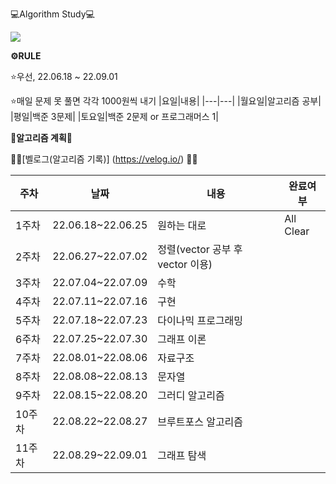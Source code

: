 💻Algorithm Study💻

<img src="https://img.shields.io/badge/C++-00599C?style=flat-square&logo=C%2B%2B&logoColor=white"/></a>


**⚙️RULE**

⭐️우선, 22.06.18 ~ 22.09.01

⭐️매일 문제 못 풀면 각각 1000원씩 내기
|요일|내용|
|---|---|
|월요일|알고리즘 공부|
|평일|백준 3문제|
|토요일|백준 2문제 or 프로그래머스 1|

**📝알고리즘 계획📝**

🫶🏻[벨로그(알고리즘 기록)] (https://velog.io/) 🫶🏻

|주차|날짜|내용|완료여부|
|---|---|---|---|
|1주차|22.06.18~22.06.25|원하는 대로|All Clear|
|2주차|22.06.27~22.07.02|정렬(vector 공부 후 vector 이용)||
|3주차|22.07.04~22.07.09|수학||
|4주차|22.07.11~22.07.16|구현||
|5주차|22.07.18~22.07.23|다이나믹 프로그래밍||
|6주차|22.07.25~22.07.30|그래프 이론||
|7주차|22.08.01~22.08.06|자료구조||
|8주차|22.08.08~22.08.13|문자열||
|9주차|22.08.15~22.08.20|그러디 알고리즘||
|10주차|22.08.22~22.08.27|브루트포스 알고리즘||
|11주차|22.08.29~22.09.01|그래프 탐색||
